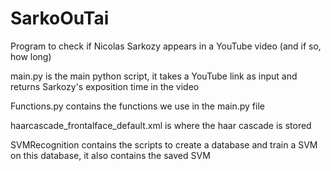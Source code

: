 # SarkoOuTai
Program to check if Nicolas Sarkozy appears in a YouTube video (and if so, how long)


main.py is the main python script, it takes a YouTube link as input and returns Sarkozy's exposition time in the video

Functions.py contains the functions we use in the main.py file

haarcascade_frontalface_default.xml is where the haar cascade is stored

SVMRecognition contains the scripts to create a database and train a SVM on this database, it also contains the saved SVM
